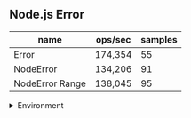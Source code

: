 ## Node.js Error

|name|ops/sec|samples|
|-|-|-|
|Error|174,354|55|
|NodeError|134,206|91|
|NodeError Range|138,045|95|


<details>
<summary>Environment</summary>

* __Machine:__ linux x64 | 2 vCPUs | 6.8GB Mem
* __Run:__ Sat Oct 14 2023 01:53:53 GMT+0000 (Coordinated Universal Time)
</details>

<!--
{"environment":{"platform":"linux","arch":"x64","cpus":2,"totalMemory":6.759757995605469},"benchmarks":[{"name":"Error","hz":174354.0063831767,"cycles":3,"stats":{"deviation":0.0000011268106370070821,"mean":0.0000057354575369051535,"moe":2.9780066598497884e-7,"rme":5.192273921805927,"sem":1.5193911529845859e-7,"variance":1.2697022116723064e-12}},{"name":"NodeError","hz":134205.78721379006,"cycles":3,"stats":{"deviation":8.166595913936505e-7,"mean":0.000007451243502688884,"moe":1.6779400581861038e-7,"rme":2.2518926640641874,"sem":8.560918664214815e-8,"variance":6.669328882152442e-13}},{"name":"NodeError Range","hz":138044.8612012594,"cycles":3,"stats":{"deviation":2.3593176675750273e-7,"mean":0.000007244021916484617,"moe":4.744393351143071e-8,"rme":0.6549391216427232,"sem":2.420608852624016e-8,"variance":5.566379856531667e-14}}]}-->
